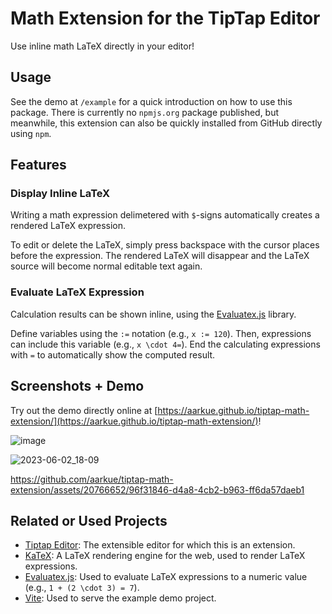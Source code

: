 # Math Extension for the TipTap Editor

Use inline math LaTeX directly in your editor!


## Usage
See the demo at `/example` for a quick introduction on how to use this package.
There is currently no `npmjs.org` package published, but meanwhile, this extension can also be quickly installed from GitHub directly using `npm`. 

## Features
### Display Inline LaTeX
Writing a math expression delimetered with `$`-signs automatically creates a rendered LaTeX expression.

To edit or delete the LaTeX, simply press backspace with the cursor places before the expression.
The rendered LaTeX will disappear and the LaTeX source will become normal editable text again.
### Evaluate LaTeX Expression
Calculation results can be shown inline, using the [Evaluatex.js]([https://arthanzel.github.io/evaluatex/) library.

Define variables using the `:=` notation (e.g., `x := 120`).
Then, expressions can include this variable (e.g., `x \cdot 4=`).
End the calculating expressions with `=` to automatically show the computed result.

## Screenshots + Demo
Try out the demo directly online at [https://aarkue.github.io/tiptap-math-extension/](https://aarkue.github.io/tiptap-math-extension/)!

![image](https://github.com/aarkue/tiptap-math-extension/assets/20766652/484b4ef4-f672-41b7-9d08-d78df104cea6)


![2023-06-02_18-09](https://github.com/aarkue/tiptap-math-extension/assets/20766652/8540b19d-58c1-46ca-b3ca-3bea96d5bdb2)




https://github.com/aarkue/tiptap-math-extension/assets/20766652/96f31846-d4a8-4cb2-b963-ff6da57daeb1

## Related or Used Projects
- [Tiptap Editor](https://github.com/ueberdosis/tiptap): The extensible editor for which this is an extension.
- [KaTeX](https://github.com/KaTeX/KaTeX): A LaTeX rendering engine for the web, used to render LaTeX expressions.
- [Evaluatex.js](https://github.com/arthanzel/evaluatex): Used to evaluate LaTeX expressions to a numeric value (e.g., `1 + (2 \cdot 3) = 7`).
- [Vite](https://github.com/vitejs/vite): Used to serve the example demo project.
